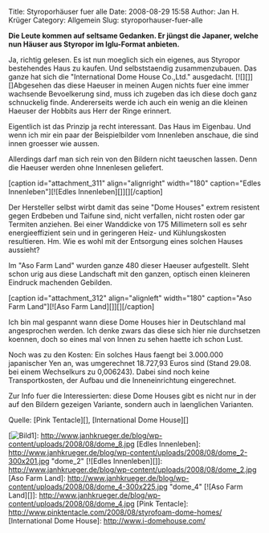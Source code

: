 Title: Styroporhäuser fuer alle
Date: 2008-08-29 15:58
Author: Jan H. Krüger
Category: Allgemein
Slug: styroporhauser-fuer-alle

**Die Leute kommen auf seltsame Gedanken. Er jüngst die Japaner, welche
nun Häuser aus Styropor im Iglu-Format anbieten.**  
  
Ja, richtig gelesen. Es ist nun moeglich sich ein eigenes, aus Styropor
bestehendes Haus zu kaufen. Und selbststaendig zusammenzubauen. Das
ganze hat sich die "International Dome House Co.,Ltd." ausgedacht.
[![][]][]Abgesehen das diese Haeuser in meinen Augen nichts fuer eine
immer wachsende Bevoelkerung sind, muss ich zugeben das ich diese doch
ganz schnuckelig finde. Andererseits werde ich auch ein wenig an die
kleinen Haeuser der Hobbits aus Herr der Ringe erinnert.  
  
Eigentlich ist das Prinzip ja recht interessant. Das Haus im Eigenbau.
Und wenn ich mir ein paar der Beispielbilder vom Innenleben anschaue,
die sind innen groesser wie aussen.  
  
Allerdings darf man sich rein von den Bildern nicht taeuschen lassen.
Denn die Haeuser werden ohne Innenlesen geliefert.  
  
[caption id="attachment\_311" align="alignright" width="180"
caption="Edles Innenleben"][![Edles Innenleben][]][][/caption]  
  
Der Hersteller selbst wirbt damit das seine "Dome Houses" extrem
resistent gegen Erdbeben und Taifune sind, nicht verfallen, nicht rosten
oder gar Termiten anziehen. Bei einer Wanddicke von 175 Millimetern soll
es sehr energieeffizient sein und in geringeren Heiz- und Kühlungskosten
resultieren. Hm. Wie es wohl mit der Entsorgung eines solchen Hauses
aussieht?  
  
Im "Aso Farm Land" wurden ganze 480 dieser Haeuser aufgestellt. SIeht
schon urig aus diese Landschaft mit den ganzen, optisch einen kleineren
Eindruck machenden Gebilden.  
  
[caption id="attachment\_312" align="alignleft" width="180" caption="Aso
Farm Land"][![Aso Farm Land][]][][/caption]  
  
Ich bin mal gespannt wann diese Dome Houses hier in Deutschland mal
angesprochen werden. Ich denke zwars das diese sich hier nie durchsetzen
koennen, doch so eines mal von Innen zu sehen haette ich schon Lust.  
  
Noch was zu den Kosten: Ein solches Haus faengt bei 3.000.000
japanischer Yen an, was umgerechnet 18.727,93 Euros sind (Stand 29.08.
bei einem Wechselkurs zu 0,006243). Dabei sind noch keine
Transportkosten, der Aufbau und die Inneneinrichtung eingerechnet.  
  
Zur Info fuer die Interessierten: diese Dome Houses gibt es nicht nur in
der auf den Bildern gezeigen Variante, sondern auch in laenglichen
Varianten.  
  
Quelle: [Pink Tentacle][], [International Dome House][]

  [Bild1]: http://www.janhkrueger.de/blog/wp-content/uploads/2008/08/dome_8-300x202.jpg
    "dome_8"
  [![Bild1][]]: http://www.janhkrueger.de/blog/wp-content/uploads/2008/08/dome_8.jpg
  [Edles Innenleben]: http://www.janhkrueger.de/blog/wp-content/uploads/2008/08/dome_2-300x201.jpg
    "dome_2"
  [![Edles Innenleben][]]: http://www.janhkrueger.de/blog/wp-content/uploads/2008/08/dome_2.jpg
  [Aso Farm Land]: http://www.janhkrueger.de/blog/wp-content/uploads/2008/08/dome_4-300x225.jpg
    "dome_4"
  [![Aso Farm Land][]]: http://www.janhkrueger.de/blog/wp-content/uploads/2008/08/dome_4.jpg
  [Pink Tentacle]: http://www.pinktentacle.com/2008/08/styrofoam-dome-homes/
  [International Dome House]: http://www.i-domehouse.com/
